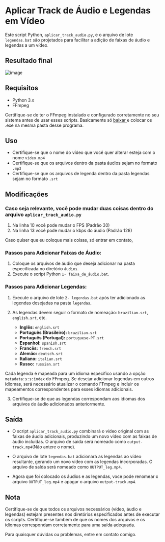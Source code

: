 # Aplicar Track de Áudio e Legendas em Vídeo

Este script Python, `aplicar_track_audio.py`, e o arquivo de lote `legendas.bat` são projetados para facilitar a adição de faixas de áudio e legendas a um vídeo.

## Resultado final
![image](https://github.com/RafaelGodoyEbert/Adicionar_audio_e_legenda/assets/78083427/5e4a99df-597a-4930-8e34-66f688ffaef8)

## Requisitos

- Python 3.x
- FFmpeg

Certifique-se de ter o FFmpeg instalado e configurado corretamente no seu sistema antes de usar esses scripts.
Basicamente só [baixar ](https://github.com/BtbN/FFmpeg-Builds/releases) e colocar os .exe na mesma pasta desse programa.

## Uso

 - Certifique-se que o nome do vídeo que você quer alterar esteja com o nome ``video.mp4``
 - Certifique-se que os arquivos dentro da pasta áudios sejam no formato ``.mp3``
 - Certifique-se que os arquivos de legenda dentro da pasta legendas sejam no formato ``.srt``

## Modificações
### Caso seja relevante, você pode mudar duas coisas dentro do arquivo ``aplicar_track_audio.py``
1. Na linha 10 você pode mudar o FPS (Padrão 30)
2. Na linha 13 você pode mudar o kbps do áudio (Padrão 128)

Caso quiser que eu coloque mais coisas, só entrar em contato,

### Passos para Adicionar Faixas de Áudio:

1. Coloque os arquivos de áudio que deseja adicionar na pasta especificada no diretório `áudios`.
2. Execute o script Python `1- faixa_de_áudio.bat`.

### Passos para Adicionar Legendas:

1. Execute o arquivo de lote `2- legendas.bat` após ter adicionado as legendas desejadas na pasta `legendas`.
2. As legendas devem seguir o formato de nomeação: `brazilian.srt`, `english.srt`, etc.

    - **Inglês:** `english.srt`
    - **Português (Brasileiro):** `brazilian.srt`
    - **Português (Portugal):** `portuguese-PT.srt`
    - **Espanhol:** `spanish.srt`
    - **Francês:** `french.srt`
    - **Alemão:** `deutsch.srt`
    - **Italiano:** `italian.srt`
    - **Russo:** `russian.srt`

Cada legenda é mapeada para um idioma específico usando a opção `metadata:s:s:index` do FFmpeg.
Se desejar adicionar legendas em outros idiomas, será necessário atualizar o comando FFmpeg e incluir os mapeamentos correspondentes para esses idiomas adicionais.

3. Certifique-se de que as legendas correspondam aos idiomas dos arquivos de áudio adicionados anteriormente.

## Saída

- O script `aplicar_track_audio.py` combinará o vídeo original com as faixas de áudio adicionais, produzindo um novo vídeo com as faixas de áudio incluídas. O arquivo de saída será nomeado como `output-track.mp4`(Não antere o nome). 

- O arquivo de lote `legendas.bat` adicionará as legendas ao vídeo resultante, gerando um novo vídeo com as legendas incorporadas. O arquivo de saída será nomeado como `OUTPUT_leg.mp4`.

- Agora que foi colocado os áudios e as legendas, voce pode renomear o arquivo `OUTPUT_leg.mp4` e apagar o arquivo `output-track.mp4`.

## Nota

Certifique-se de que todos os arquivos necessários (vídeo, áudio e legendas) estejam presentes nos diretórios especificados antes de executar os scripts. Certifique-se também de que os nomes dos arquivos e os idiomas correspondam corretamente para uma saída adequada.

Para quaisquer dúvidas ou problemas, entre em contato comigo.

